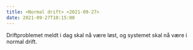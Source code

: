 ```yaml
---
title: <Normal drift> <2021-09-27>
date: 2021-09-27T10:15:00
---
```

Driftproblemet meldt i dag skal nå være løst, og systemet skal nå være i normal drift. 

